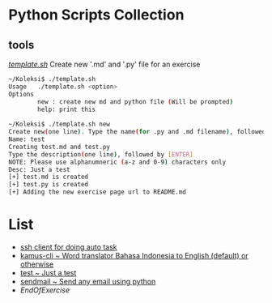 # Python Scripts Collection

## tools

[_template.sh_](https://github.com/jockerz/Koleksi/blob/master/template.sh) Create new '.md' and '.py' file for an exercise

```bash
~/Koleksi$ ./template.sh 
Usage   ./template.sh <option>
Options 
        new : create new md and python file (Will be prompted)
        help: print this
        
~/Koleksi$ ./template.sh new
Create new(one line). Type the name(for .py and .md filename), followed by [ENTER]
Name: test
Creating test.md and test.py
Type the description(one line), followed by [ENTER]
NOTE: Please use alphanumneric (a-z and 0-9) characters only
Desc: Just a test
[+] test.md is created
[+] test.py is created
[+] Adding the new exercise page url to README.md
```

# List

- [ssh client for doing auto task](https://github.com/jockerz/Koleksi/blob/master/ssh_client.md)
- [kamus-cli ~ Word translator Bahasa Indonesia to English (default) or otherwise](https://github.com/jockerz/Koleksi/blob/master/kamus-cli.md)
- [test ~ Just a test](https://github.com/jockerz/Koleksi/blob/master/test.md)
- [sendmail ~ Send any email using python](https://github.com/jockerz/Koleksi/blob/master/sendmail.md)
- _EndOfExercise_
